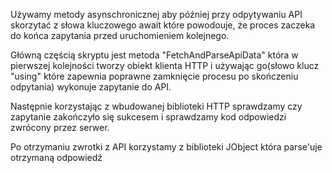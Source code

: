 Używamy metody asynschronicznej aby później przy odpytywaniu API skorzytać z słowa kluczowego await które 
powodouje, że proces zaczeka do końca zapytania przed uruchomieniem kolejnego.


Główną częścią skryptu jest metoda "FetchAndParseApiData" która w pierwszej kolejności tworzy obiekt klienta HTTP i używając go(słowo klucz "using" które zapewnia poprawne zamknięcie procesu po skończeniu odpytania) wykonuje zapytanie do API. 

Następnie korzystając z wbudowanej biblioteki HTTP sprawdzamy czy zapytanie zakończyło się sukcesem i sprawdzamy kod odpowiedzi zwrócony przez serwer.

Po otrzymaniu zwrotki z API korzystamy z biblioteki JObject która parse'uje otrzymaną odpowiedź
